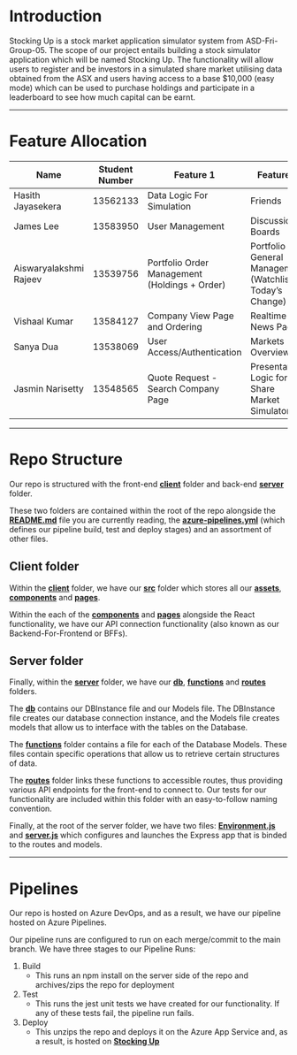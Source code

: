 # Introduction

Stocking Up is a stock market application simulator system from ASD-Fri-Group-05. The scope of our project entails building a stock simulator application which will be named Stocking Up. The functionality will allow users to register and be investors in a simulated share market utilising data obtained from the ASX and users having access to a base $10,000 (easy mode) which can be used to purchase holdings and participate in a leaderboard to see how much capital can be earnt.

---

# Feature Allocation

| Name                   | Student Number | Feature 1                                     | Feature 2                                                 |
| ---------------------- | -------------- | --------------------------------------------- | --------------------------------------------------------- |
| Hasith Jayasekera      | 13562133       | Data Logic For Simulation                     | Friends                                                   |
| James Lee              | 13583950       | User Management                               | Discussion Boards                                         |
| Aiswaryalakshmi Rajeev | 13539756       | Portfolio Order Management (Holdings + Order) | Portfolio General Management (Watchlist + Today’s Change) |
| Vishaal Kumar          | 13584127       | Company View Page and Ordering                | Realtime News Page                                        |
| Sanya Dua              | 13538069       | User Access/Authentication                    | Markets Overview                                          |
| Jasmin Narisetty       | 13548565       | Quote Request - Search Company Page           | Presentation Logic for Share Market Simulator             |

---

# Repo Structure

Our repo is structured with the front-end **[client](https://dev.azure.com/ASD-Fri-Group-05/_git/Stocking%20Up?path=/client)** folder and back-end **[server](https://dev.azure.com/ASD-Fri-Group-05/_git/Stocking%20Up?path=/server)** folder.

These two folders are contained within the root of the repo alongside the **[README.md](https://dev.azure.com/ASD-Fri-Group-05/_git/Stocking%20Up?path=/README.md)** file you are currently reading, the **[azure-pipelines.yml](https://dev.azure.com/ASD-Fri-Group-05/_git/Stocking%20Up?path=/azure-pipelines.yml)** (which defines our pipeline build, test and deploy stages) and an assortment of other files.

## Client folder

Within the **[client](https://dev.azure.com/ASD-Fri-Group-05/_git/Stocking%20Up?path=/client)** folder, we have our **[src](https://dev.azure.com/ASD-Fri-Group-05/_git/Stocking%20Up?path=/client/src)** folder which stores all our **[assets](https://dev.azure.com/ASD-Fri-Group-05/_git/Stocking%20Up?path=/client/src/assets)**, **[components](https://dev.azure.com/ASD-Fri-Group-05/_git/Stocking%20Up?path=/client/src/components)** and **[pages](https://dev.azure.com/ASD-Fri-Group-05/_git/Stocking%20Up?path=/client/src/pages)**.

Within the each of the **[components](https://dev.azure.com/ASD-Fri-Group-05/_git/Stocking%20Up?path=/client/src/components)** and **[pages](https://dev.azure.com/ASD-Fri-Group-05/_git/Stocking%20Up?path=/client/src/pages)** alongside the React functionality, we have our API connection functionality (also known as our Backend-For-Frontend or BFFs).

## Server folder

Finally, within the **[server](https://dev.azure.com/ASD-Fri-Group-05/_git/Stocking%20Up?path=/server)** folder, we have our **[db](https://dev.azure.com/ASD-Fri-Group-05/_git/Stocking%20Up?path=/server/db)**, **[functions](https://dev.azure.com/ASD-Fri-Group-05/_git/Stocking%20Up?path=/server/functions)** and **[routes](https://dev.azure.com/ASD-Fri-Group-05/_git/Stocking%20Up?path=/server/routes)** folders.

The **[db](https://dev.azure.com/ASD-Fri-Group-05/_git/Stocking%20Up?path=/server/db)** contains our DBInstance file and our Models file. The DBInstance file creates our database connection instance, and the Models file creates models that allow us to interface with the tables on the Database.

The **[functions](https://dev.azure.com/ASD-Fri-Group-05/_git/Stocking%20Up?path=/server/functions)** folder contains a file for each of the Database Models. These files contain specific operations that allow us to retrieve certain structures of data.

The **[routes](https://dev.azure.com/ASD-Fri-Group-05/_git/Stocking%20Up?path=/server/routes)** folder links these functions to accessible routes, thus providing various API endpoints for the front-end to connect to. Our tests for our functionality are included within this folder with an easy-to-follow naming convention.

Finally, at the root of the server folder, we have two files: **[Environment.js](https://dev.azure.com/ASD-Fri-Group-05/_git/Stocking%20Up?path=/server/Environment.js)** and **[server.js](https://dev.azure.com/ASD-Fri-Group-05/_git/Stocking%20Up?path=/server/server.js)** which configures and launches the Express app that is binded to the routes and models.

---

# Pipelines

Our repo is hosted on Azure DevOps, and as a result, we have our pipeline hosted on Azure Pipelines.

Our pipeline runs are configured to run on each merge/commit to the main branch. We have three stages to our Pipeline Runs:

1. Build
   - This runs an npm install on the server side of the repo and archives/zips the repo for deployment
2. Test
   - This runs the jest unit tests we have created for our functionality. If any of these tests fail, the pipeline run fails.
3. Deploy
   - This unzips the repo and deploys it on the Azure App Service and, as a result, is hosted on **[Stocking Up](https://stocking-up.azurewebsites.net/)**
